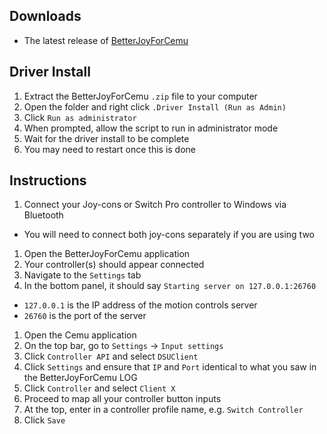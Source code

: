 ## Downloads

- The latest release of [BetterJoyForCemu](https://github.com/Davidobot/BetterJoyForCemu/releases/latest)

## Driver Install

1. Extract the BetterJoyForCemu `.zip` file to your computer
1. Open the folder and right click `.Driver Install (Run as Admin)`
1. Click `Run as administrator`
1. When prompted, allow the script to run in administrator mode
1. Wait for the driver install to be complete
1. You may need to restart once this is done

## Instructions

1. Connect your Joy-cons or Switch Pro controller to Windows via Bluetooth
  - You will need to connect both joy-cons separately if you are using two
1. Open the BetterJoyForCemu application
1. Your controller(s) should appear connected
1. Navigate to the `Settings` tab
1. In the bottom panel, it should say `Starting server on 127.0.0.1:26760`
  - `127.0.0.1` is the IP address of the motion controls server
  - `26760` is the port of the server
1. Open the Cemu application
1. On the top bar, go to `Settings` -> `Input settings`
1. Click `Controller API` and select `DSUClient`
1. Click `Settings` and ensure that `IP` and `Port` identical to what you saw in the BetterJoyForCemu LOG
1. Click `Controller` and select `Client X`
1. Proceed to map all your controller button inputs
1. At the top, enter in a controller profile name, e.g. `Switch Controller`
1. Click `Save`
